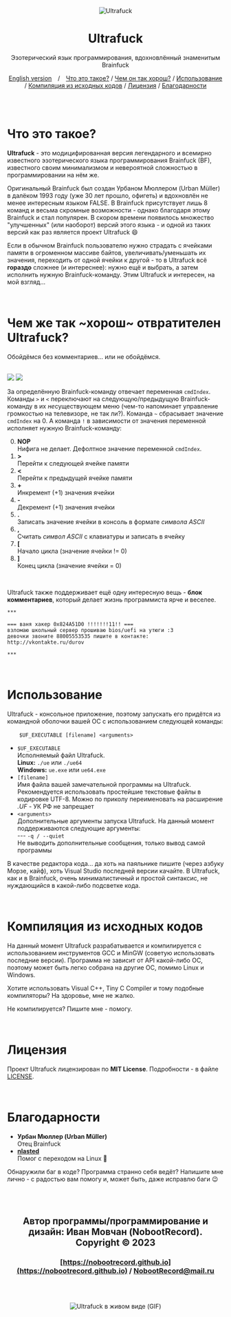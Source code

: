 <div align="center">

<img src="img/logo.png" alt="Ultrafuck" title="Ultrafuck">

# Ultrafuck

Эзотерический язык программирования, вдохновлённый знаменитым Brainfuck

[English version](README.md)&emsp;/&emsp;[Что это такое?](#что-это-такое) / [Чем он так хорош?](#чем-же-так-хорош-отвратителен-ultrafuck) / [Использование](#использование) / [Компиляция из исходных кодов](#компиляция-из-исходных-кодов) / [Лицензия](#лицензия) / [Благодарности](#благодарности)

</div>

<br><br>

# Что это такое?

<b>Ultrafuck</b> - это модицифированная версия легендарного и всемирно известного эзотерического языка программирования Brainfuck (BF), известного своим минимализмом и невероятной сложностью в программировании на нём же.

Оригинальный Brainfuck был создан Урбаном Мюллером (Urban Müller) в далёком 1993 году (уже 30 лет прошло, офигеть) и вдохновлён не менее интересным языком FALSE. В Brainfuck присутствует лишь 8 команд и весьма скромные возможности - однако благодаря этому Brainfuck и стал популярен. В скором времени появилось множество "улучшенных" (или наоборот) версий этого языка - и одной из таких версий как раз является проект Ultrafuck :smile:

Если в обычном Brainfuck пользователю нужно страдать с ячейками памяти в огроменном массиве байтов, увеличивать/уменьшать их значения, переходить от одной ячейки к другой - то в Ultrafuck всё **гораздо** сложнее (и интереснее): нужно ещё и выбрать, а затем исполнить нужную Brainfuck-команду. Этим Ultrafuck и интересен, на мой взгляд...

<br>

# Чем же так ~хорош~ отвратителен Ultrafuck?

Обойдёмся без комментариев... или не обойдёмся.

<br>

<img src="img/work.ru.png">
<img src="img/cmd.ru.png">

<br>

За определённую Brainfuck-команду отвечает переменная ```cmdIndex```. Команды ```>``` и ```<``` переключают на следующую/предыдущую Brainfuck-команду в их *не*существующем меню (чем-то напоминает управление громкостью на телевизоре, не так ли?). Команда ```~``` сбрасывает значение ```cmdIndex``` на 0. А команда ```!``` в зависимости от значения переменной исполняет нужную Brainfuck-команду:

0. **NOP**\
Нифига не делает. Дефолтное значение переменной ```cmdIndex```.
1. **>**\
Перейти к следующей ячейке памяти
2. **<**\
Перейти к предыдущей ячейке памяти
3. **+**\
Инкремент (+1) значения ячейки
4. **-**\
Декремент (+1) значения ячейки
5. **.**\
Записать значение ячейки в консоль в формате *символа ASCII*
6. **,**\
Считать *символ ASCII* с клавиатуры и записать в ячейку
7. **[**\
Начало цикла (значение ячейки != 0)
8. **]**\
Конец цикла (значение ячейки = 0)

<br>

Ultrafuck также поддерживает ещё одну интересную вещь - **блок комментариев**, который делает жизнь программиста ярче и веселее.

```
***

=== ваня хакер 0x824A51D0 !!!!!!!11!! ===
взломаю школьный сервер прошиваю bios/uefi на утюги :3
девочки звоните 88005553535 пишите в контакте: http://vkontakte.ru/durov

***
```

<br>

# Использование

Ultrafuck - консольное приложение, поэтому запускать его придётся из командной оболочки вашей ОС с использованием следующей команды:

&emsp;&emsp;```$UF_EXECUTABLE [filename] <arguments>```

* ```$UF_EXECUTABLE```\
Исполняемый файл Ultrafuck.\
**Linux:** ```./ue``` или ```./ue64```\
**Windows:** ```ue.exe``` или ```ue64.exe```
* ```[filename]```\
Имя файла вашей замечательной программы на Ultrafuck. Рекомендуется использовать простейшие текстовые файлы в кодировке UTF-8. Можно по приколу переименовать на расширение *.UF* - УК РФ не запрещает
* ```<arguments>```\
Дополнительные аргументы запуска Ultrafuck. На данный момент поддерживаются следующие аргументы:\
--- ```-q / --quiet```\
Не выводить дополнительные сообщения, только вывод самой программы

В качестве редактора кода... да хоть на паяльнике пишите (через азбуку Морзе, кайф), хоть Visual Studio последней версии качайте. В Ultrafuck, как и в Brainfuck, очень минималистичный и простой синтаксис, не нуждающийся в какой-либо подсветке кода.

<br>

# Компиляция из исходных кодов

На данный момент Ultrafuck разрабатывается и компилируется с использованием инструментов GCC и MinGW (советую использовать последние версии). Программа не зависит от API какой-либо ОС, поэтому может быть легко собрана на другие ОС, помимо Linux и Windows.

Хотите использовать Visual C++, Tiny C Compiler и тому подобные компиляторы? На здоровье, мне не жалко.

Не компилируется? Пишите мне - помогу.

<br>

# Лицензия

Проект Ultrafuck лицензирован по **MIT License**. Подробности - в файле [LICENSE](LICENSE).

<br>

# Благодарности

* **Урбан Мюллер (Urban Müller)**\
Отец Brainfuck
* **[nlasted](https://github.com/nlasted)**\
Помог с переходом на Linux :penguin:

Обнаружили баг в коде? Программа странно себя ведёт? Напишите мне лично - с радостью вам помогу и, может быть, даже исправлю баги :wink:

<br><br>

<div align="center">

## Автор программы/программирование и дизайн: Иван Мовчан (NobootRecord). Copyright &copy; 2023
### [https://nobootrecord.github.io](https://nobootrecord.github.io) / [NobootRecord@mail.ru](mailto:NobootRecord@mail.ru)

<br><br>

<img src="img/demo.gif" alt="Ultrafuck в живом виде (GIF)" title="Ultrafuck в живом виде (GIF)">

</div>

